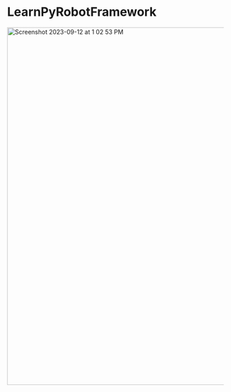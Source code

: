 # LearnPyRobotFramework


<img width="832" alt="Screenshot 2023-09-12 at 1 02 53 PM" src="https://github.com/PramodDutta/LearnPyRobotFramework/assets/1409610/d5b9f932-d8f4-40b7-9b75-456f49ad99f2">
